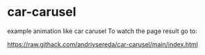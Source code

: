 # car-carusel
example animation like car carusel
To watch the page result go to:

https://raw.githack.com/andriysereda/car-carusel/main/index.html
